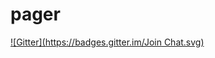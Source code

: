 pager
=====
[![Gitter](https://badges.gitter.im/Join Chat.svg)](https://gitter.im/ircoco/pager?utm_source=badge&utm_medium=badge&utm_campaign=pr-badge&utm_content=badge)
